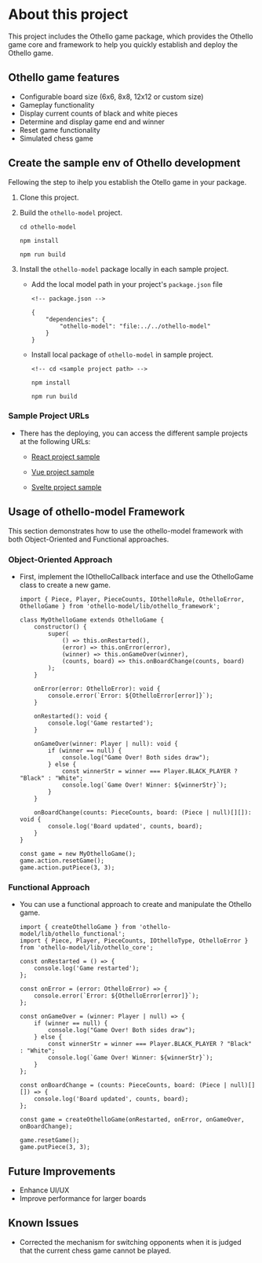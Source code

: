 # About this project

This project includes the Othello game package, which provides the Othello game core and framework to help you quickly establish and deploy the Othello game.

## Othello game features

- Configurable board size (6x6, 8x8, 12x12 or custom size)
- Gameplay functionality
- Display current counts of black and white pieces
- Determine and display game end and winner
- Reset game functionality
- Simulated chess game


## Create the sample env of Othello development

Fellowing the step to ihelp you establish the Otello game in your package.

1. Clone this project.

2. Build the `othello-model` project.

    ```shell=
    cd othello-model

    npm install

    npm run build
    ```

3. Install the `othello-model` package locally in each sample project.

    * Add the local model path in your project's `package.json` file

        ```json=
        <!-- package.json -->

        {
            "dependencies": {
                "othello-model": "file:../../othello-model"
            }
        }
        ```
    
    * Install local package of `othello-model` in sample project.

        ```shell=
        <!-- cd <sample project path> -->

        npm install

        npm run build
        ```

### Sample Project URLs

* There has the deploying, you can access the different sample projects at the following URLs:

    * [React project sample](https://kyle861550.github.io/othello-react/type/react)

    * [Vue project sample](https://kyle861550.github.io/othello-react/type/vue)

    * [Svelte project sample](https://kyle861550.github.io/othello-react/type/svelte)


## Usage of othello-model Framework

This section demonstrates how to use the othello-model framework with both Object-Oriented and Functional approaches.

### Object-Oriented Approach

* First, implement the IOthelloCallback interface and use the OthelloGame class to create a new game.

    ```typescript=
    import { Piece, Player, PieceCounts, IOthelloRule, OthelloError, OthelloGame } from 'othello-model/lib/othello_framework';

    class MyOthelloGame extends OthelloGame {
        constructor() {
            super(
                () => this.onRestarted(),
                (error) => this.onError(error),
                (winner) => this.onGameOver(winner),
                (counts, board) => this.onBoardChange(counts, board)
            );
        }

        onError(error: OthelloError): void {
            console.error(`Error: ${OthelloError[error]}`);
        }

        onRestarted(): void {
            console.log('Game restarted');
        }

        onGameOver(winner: Player | null): void {
            if (winner == null) {
                console.log("Game Over! Both sides draw");
            } else {
                const winnerStr = winner === Player.BLACK_PLAYER ? "Black" : "White";
                console.log(`Game Over! Winner: ${winnerStr}`);
            }
        }

        onBoardChange(counts: PieceCounts, board: (Piece | null)[][]): void {
            console.log('Board updated', counts, board);
        }
    }

    const game = new MyOthelloGame();
    game.action.resetGame();
    game.action.putPiece(3, 3);
    ```

### Functional Approach

* You can use a functional approach to create and manipulate the Othello game.

    ```typescript=
    import { createOthelloGame } from 'othello-model/lib/othello_functional';
    import { Piece, Player, PieceCounts, IOthelloType, OthelloError } from 'othello-model/lib/othello_core';

    const onRestarted = () => {
        console.log('Game restarted');
    };

    const onError = (error: OthelloError) => {
        console.error(`Error: ${OthelloError[error]}`);
    };

    const onGameOver = (winner: Player | null) => {
        if (winner == null) {
            console.log("Game Over! Both sides draw");
        } else {
            const winnerStr = winner === Player.BLACK_PLAYER ? "Black" : "White";
            console.log(`Game Over! Winner: ${winnerStr}`);
        }
    };

    const onBoardChange = (counts: PieceCounts, board: (Piece | null)[][]) => {
        console.log('Board updated', counts, board);
    };

    const game = createOthelloGame(onRestarted, onError, onGameOver, onBoardChange);

    game.resetGame();
    game.putPiece(3, 3);
    ```

## Future Improvements

- Enhance UI/UX
- Improve performance for larger boards

## Known Issues

- Corrected the mechanism for switching opponents when it is judged that the current chess game cannot be played.